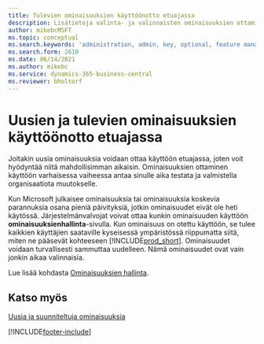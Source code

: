 ```yaml
---
title: Tulevien ominaisuuksien käyttöönotto etuajassa
description: Lisätietoja valinta- ja valinnaisten ominaisuuksien ottamisesta käyttöön ennen kuin ne tulevat pakollisiksi.
author: mikebcMSFT
ms.topic: conceptual
ms.search.keywords: 'administration, admin, key, optional, feature management, early access, preview'
ms.search.form: 2610
ms.date: 06/14/2021
ms.author: mikebc
ms.service: dynamics-365-business-central
ms.reviewer: bholtorf
---
```


# <a name="enabling-new-and-upcoming-features-ahead-of-time"></a>Uusien ja tulevien ominaisuuksien käyttöönotto etuajassa

Joitakin uusia ominaisuuksia voidaan ottaa käyttöön etuajassa, joten voit hyödyntää niitä mahdollisimman aikaisin. Ominaisuuksien ottaminen käyttöön varhaisessa vaiheessa antaa sinulle aika testata ja valmistella organisaatiota muutokselle.

Kun Microsoft julkaisee ominaisuuksia tai ominaisuuksia koskevia parannuksia osana pieniä päivityksiä, jotkin ominaisuudet eivät ole heti käytössä. Järjestelmänvalvojat voivat ottaa kunkin ominaisuuden käyttöön **ominaisuuksienhallinta**-sivulla. Kun ominaisuus on otettu käyttöön, se tulee kaikkien käyttäjien saataville kyseisessä ympäristössä riippumatta siitä, miten ne pääsevät kohteeseen [!INCLUDE[prod_short](includes/prod_short.md)]. Ominaisuudet voidaan turvallisesti sammuttaa uudelleen. Nämä ominaisuudet ovat vain jonkin aikaa valinnaisia.

Lue lisää kohdasta [Ominaisuuksien hallinta](/dynamics365/business-central/dev-itpro/administration/feature-management).  

## <a name="see-also"></a>Katso myös

[Uusia ja suunniteltuja ominaisuuksia](/dynamics365-release-plan/2021wave1/)  


[!INCLUDE[footer-include](includes/footer-banner.md)]
